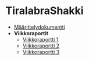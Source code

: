 # TiralabraShakki

* [Määrittelydokumentti](Dokumentaatio/Määrittelydokumentti.md)
* **Viikkoraportit**
	* [Viikkoraportti 1](Dokumentaatio/Viikkoraportti%201.md)
	* [Viikkoraportti 2](Dokumentaatio/Viikkoraportti%202.md)
	* [Viikkoraportti 3](Dokumentaatio/Viikkoraportti%203.md)
